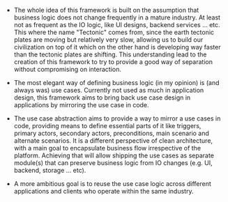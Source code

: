 - The whole idea of this framework is built on the assumption that business logic does not change frequently in a mature industry. At least not as frequent as the IO logic, like UI designs, backend services ... etc. This where the name "Tectonic" comes from, since the earth tectonic plates are moving but relatively very slow, allowing us to build our civilization on top of it which on the other hand is developing way faster than the tectonic plates are shifting. This understanding lead to the creation of this framework to try to provide a good way of separation without compromising on interaction.

- The most elegant way of defining business logic (in my opinion) is (and always was) use cases. Currently not used as much in application design, this framework aims to bring back use case design in applications by mirroring the use case in code.

- The use case abstraction aims to provide a way to mirror a use cases in code, providing means to define essential parts of it like triggers, primary actors, secondary actors, preconditions, main scenario and alternate scenarios. It is a different perspective of clean architecture, with a main goal to encapsulate business flow irrespective of the platform. Achieving that will allow shipping the use cases as separate module(s) that can preserve business logic from IO changes (e.g. UI, backend, storage ... etc).

- A more ambitious goal is to reuse the use case logic across different applications and clients who operate within the same industry.